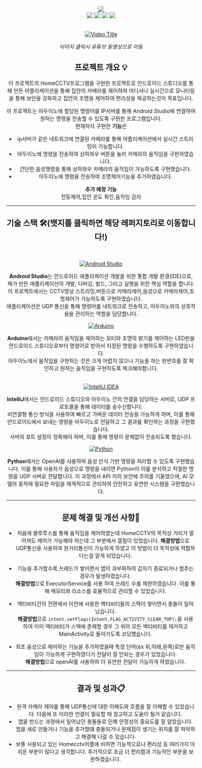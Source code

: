 <div align="center">
<img src="https://capsule-render.vercel.app/api?type=waving&color=gradient&height=350&&section=header&text=HomeCCTV%20AIoT%20project&fontSize=70">
</div>

<div align="center">
<img src="https://img.shields.io/badge/android%20studio-346ac1?style=for-the-badge&logo=android%20studio&logoColor=white">
<img src="https://img.shields.io/badge/IntelliJ_IDEA-000000.svg?style=for-the-badge&logo=intellij-idea&logoColor=white">
<img src="https://img.shields.io/badge/-Arduino-00979D?style=for-the-badge&logo=Arduino&logoColor=white">
<img src="https://img.shields.io/badge/python-3776AB?style=for-the-badge&logo=python&logoColor=white">
</div>
<br>

<div align="center">
  
[![Video Title](https://img.youtube.com/vi/6f63qniM9cY/0.jpg)](https://www.youtube.com/watch?v=6f63qniM9cY)

*이미지 클릭시 유튜브 동영상으로 이동*


## 프로젝트 개요 💡
이 프로젝트의 HomeCCTV프로그램을 구현한 프로젝트로 안드로이드 스튜디오를 통해 만든 어플리케이션을 통해 집안의 카메라를 제어하여 어디서나 실시간으로 모니터링을 통해 보안을 강화하고 집안의 조명을 제어하여 편리성을 제공하는것이 목표입니다.<br>

이 프로젝트는 아두이노에 할당된 명령어를 IP서버를 통해 Android Studio에 연결하여 원하는 명령을 전송할 수 있도록 구현한 프로그램입니다.<br>
현재까지 구현한 **기능**은<br>
- ip서버가 같은 네트워크에 연결된 카메라를 통해 어플리케이션에서 실시간 스트리밍이 가능합니다.
- 아두이노에 명령을 전송하여 상하좌우 버튼을 눌러 카메라의 움직임을 구현하였습니다.
- 간단한 음성명령을 통해 상하좌우 카메라의 움직임이 가능하도록 구현했습니다.
- 아두이노에 명령을 전송하여 조명제어기능을 추가하였습니다.
  
**추가 예정 기능**<br>
전등제어,집안 온도 확인,움직임 감지

--------------------------------------------

## 기술 스택 🛠️(뱃지를 클릭하면 해당 레퍼지토리로 이동합니다!)
<br>

[![Android Studio](https://img.shields.io/badge/Android_Studio-346ac1?style=for-the-badge&logo=android-studio&logoColor=white)](https://github.com/leeyooseok/HomeCCTVApp-Android.git)

**Android Studio**는 안드로이드 애플리케이션 개발을 위한 통합 개발 환경(IDE)으로, 제가 만든 애플리케이션의 개발, 디버깅, 빌드, 그리고 실행을 위한 핵심 역할을 합니다.<br>
이 프로젝트에서는 CCTV영상 스트리밍,버튼으로 카메라제어,음성으로 카메라제어,조명제어가 가능하도록 구현하였습니다.<br>
애플리케이션은 UDP 통신을 통해 명령어를 네트워크로 전송하고, 아두이노와의 상호작용을 관리하는 역할을 담당합니다.<br>

[![Arduino](https://img.shields.io/badge/Arduino-00979D?style=for-the-badge&logo=Arduino&logoColor=white)](https://github.com/leeyooseok/HomeCCTV-Arduino.git)

**Arduino**에서는 카메라의 움직임을 제어하는 모터와 조명의 밝기를 제어하는 LED핀을 안드로이드 스튜디오로부터 명령어로 받아서 지정된 명령을 수행하도록 구현하였습니다.<br>
아두이노에서 움직임을 구현하는 것은 크게 어렵지 않으나 기능을 하는 핀번호를 잘 확인하고 원하는 움직임을 구현하도록 체크해야합니다.<br>
<br>

[![IntelliJ IDEA](https://img.shields.io/badge/IntelliJ_IDEA-000000.svg?style=for-the-badge&logo=intellij-idea&logoColor=white)](https://github.com/leeyooseok/UDPServer.git)

**IntelliJ**에서는  안드로이드 스튜디오와 아두이노 간의 연결을 담당하는 서버로, UDP 프로토콜을 통해 데이터를 송수신합니다.<br> 
비연결형 통신 방식을 사용하여 빠르고 가벼운 데이터 전송을 가능하게 하며, 이를 통해 안드로이드에서 보내는 명령을 아두이노로 전달하고 그 결과를 확인하는 과정을 구현했습니다.<br>
서버의 포트 설정이 정확해야 하며, 이를 통해 명령이 문제없이 전송되도록 했습니다.
<br>

[![Python](https://img.shields.io/badge/python-3776AB?style=for-the-badge&logo=python&logoColor=white)](https://github.com/leeyooseok/HomeCCTV-openAI.git)

**Python**에서는 OpenAI를 사용하여 음성 인식 기반 명령을 처리할 수 있도록 구현했습니다. 이를 통해 사용자가 음성으로 명령을 내리면 Python이 이를 분석하고 적절한 명령을 UDP 서버로 전달합니다. 이 과정에서 API 키의 보안에 주의를 기울였으며, AI 모델의 동작에 필요한 파일을 체계적으로 관리하여 안전하고 유연한 시스템을 구현했습니다.

-----------------------------------------------------------------------

## 문제 해결 및 개선 사항🔑

- 처음에 블루투스를 통해 움직임을 제어하였는데 HomeCCTV의 목적상 거리가 멀어져도 제어가 가능해야 하는데 그 부분에서 결점이 있었습니다.
**해결방법**으로 UDP통신을 사용하여 원거리통신이 가능하게 하였고 이 방법이 더 목적성에 적합하다는걸 알게 되었습니다.

- 기능을 추가할수록 쓰레드가 쌓이면서 앱이 과부화하여 갑자기 종료되거나 멈추는 경우가 발생하였습니다.<br>
**해결방법**으로 ExecutorService를 사용 하여 쓰레드 수를 제한하였습니다. 이를 통해 메모리와 리소스를 효율적으로 관리할 수 있었습니다.
  
- 액티비티간의 전환에서 이전에 사용한 액티비티들의 스택이 쌓이면서 충돌이 일어났습니다.<br>
**해결방법**으로 ```intent.setFlags(Intent.FLAG_ACTIVITY_CLEAR_TOP);```을 사용 하여 이미 액티비티가 스택에 존재할 경우 그 위의 모든 액티비티를 제거하고 MainActivity로 돌아가도록 코딩헀습니다.

- 최초 음성으로 제어하는 기능을 추가하였을때 특정 단어(ex 위,아래,왼쪽)로만 움직임이 가능하게 구현하였다가 전달이 잘 안되는 경우가 있었습니다.<br>
**해결방법**으로 openAI를 사용하여 더 유연한 전달이 가능하게 하였습니다.

------------------------------------------

## 결과 및 성과📋

- 원격 카메라 제어를 통해 UDP통신에 대한 이해도와 흐름을 잘 이해할 수 있었습니다. 다음에 또 이러한 연결이 필요할 때 참고하고 도움이 될거 같습니다.
- 앱을 만드는 과정에서 일어났던 충돌들로 인해 안정성의 중요도를 잘 알았습니다. 앱을 새로 만들거나 기능을 추가할떄  충돌되거나 문제점이 생기는 위치를 잘 파악하고 해결해 나갈 수 있습니다.
- 보통 사용되고 있는 Homecctv어플에 비하면 기능적으로나 편리성 등 여러가지 아쉬운 부분이 많다고 생각합니다. 추가적으로 조금 더 편리함과 기능적인 부분을 보완하겠습니다.




